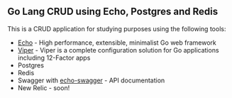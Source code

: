 Go Lang CRUD using Echo, Postgres and Redis
-
This is a CRUD application for studying purposes using the following tools:
- [Echo](https://echo.labstack.com/) - High performance, extensible, minimalist Go web framework
- [Viper](https://github.com/spf13/viper) - Viper is a complete configuration solution for Go applications including 12-Factor apps
- Postgres
- Redis
- Swagger with [echo-swagger](https://github.com/swaggo/echo-swagger) - API documentation
- New Relic - soon!